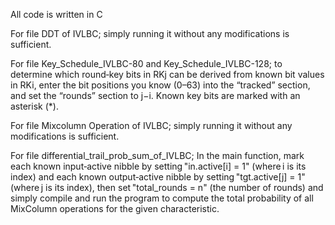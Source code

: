 All code is written in C

For file DDT of IVLBC; simply running it without any modifications is sufficient.

For file Key_Schedule_IVLBC-80 and Key_Schedule_IVLBC-128; to determine which round‑key bits in RKj can be derived from known bit values in RKi, enter the bit positions you know (0–63) into the “tracked” section, and set the “rounds” section to j−i. Known key bits are marked with an asterisk (*).

For file Mixcolumn Operation of IVLBC; simply running it without any modifications is sufficient.

For file differential_trail_prob_sum_of_IVLBC; In the main function, mark each known input‐active nibble by setting "in.active[i] = 1" (where i is its index) and each known output‐active nibble by setting "tgt.active[j] = 1" (where j is its index), then set "total_rounds = n" (the number of rounds) and simply compile and run the program to compute the total probability of all MixColumn operations for the given characteristic.
